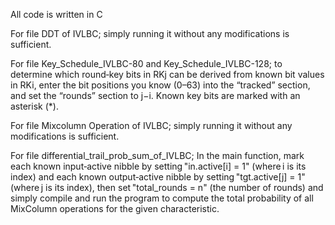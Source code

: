 All code is written in C

For file DDT of IVLBC; simply running it without any modifications is sufficient.

For file Key_Schedule_IVLBC-80 and Key_Schedule_IVLBC-128; to determine which round‑key bits in RKj can be derived from known bit values in RKi, enter the bit positions you know (0–63) into the “tracked” section, and set the “rounds” section to j−i. Known key bits are marked with an asterisk (*).

For file Mixcolumn Operation of IVLBC; simply running it without any modifications is sufficient.

For file differential_trail_prob_sum_of_IVLBC; In the main function, mark each known input‐active nibble by setting "in.active[i] = 1" (where i is its index) and each known output‐active nibble by setting "tgt.active[j] = 1" (where j is its index), then set "total_rounds = n" (the number of rounds) and simply compile and run the program to compute the total probability of all MixColumn operations for the given characteristic.
